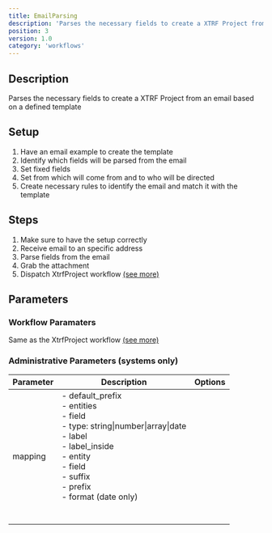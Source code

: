 ```yaml
---
title: EmailParsing
description: 'Parses the necessary fields to create a XTRF Project from an email based on a defined template'
position: 3
version: 1.0
category: 'workflows'
---
```


## Description

Parses the necessary fields to create a XTRF Project from an email based on a defined template

## Setup

1. Have an email example to create the template
2. Identify which fields will be parsed from the email
3. Set fixed fields
4. Set from which will come from and to who will be directed
5. Create necessary rules to identify the email and match it with the template

## Steps

1. Make sure to have the setup correctly
2. Receive email to an specific address
3. Parse fields from the email
4. Grab the attachment
5. Dispatch XtrfProject workflow [(see more)](/workflows/xtrf-project)

## Parameters

### Workflow Paramaters

Same as the XtrfProject workflow [(see more)](/workflows/xtrf-project)

### Administrative Parameters (systems only)

| Parameter | Description                                                                                                                                                                                                | Options |
| --------- | ---------------------------------------------------------------------------------------------------------------------------------------------------------------------------------------------------------- | ------- |
| mapping   | - default_prefix<br>- entities<br> - field<br> - type: string\|number\|array\|date<br> - label<br> - label_inside<br> - entity<br> - field<br> - suffix<br> - prefix<br> - format (date only)<br> <br><br> |         |
